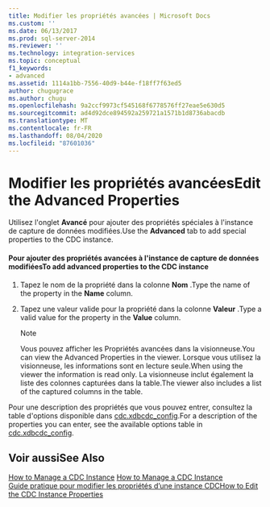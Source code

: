 ```yaml
---
title: Modifier les propriétés avancées | Microsoft Docs
ms.custom: ''
ms.date: 06/13/2017
ms.prod: sql-server-2014
ms.reviewer: ''
ms.technology: integration-services
ms.topic: conceptual
f1_keywords:
- advanced
ms.assetid: 1114a1bb-7556-40d9-b44e-f18ff7f63ed5
author: chugugrace
ms.author: chugu
ms.openlocfilehash: 9a2ccf9973cf545168f6778576ff27eae5e630d5
ms.sourcegitcommit: ad4d92dce894592a259721a1571b1d8736abacdb
ms.translationtype: MT
ms.contentlocale: fr-FR
ms.lasthandoff: 08/04/2020
ms.locfileid: "87601036"
---
```

# <a name="edit-the-advanced-properties"></a><span data-ttu-id="2c4b8-102">Modifier les propriétés avancées</span><span class="sxs-lookup"><span data-stu-id="2c4b8-102">Edit the Advanced Properties</span></span>
  <span data-ttu-id="2c4b8-103">Utilisez l'onglet **Avancé** pour ajouter des propriétés spéciales à l'instance de capture de données modifiées.</span><span class="sxs-lookup"><span data-stu-id="2c4b8-103">Use the **Advanced** tab to add special properties to the CDC instance.</span></span>  
  
#### <a name="to-add-advanced-properties-to-the-cdc-instance"></a><span data-ttu-id="2c4b8-104">Pour ajouter des propriétés avancées à l'instance de capture de données modifiées</span><span class="sxs-lookup"><span data-stu-id="2c4b8-104">To add advanced properties to the CDC instance</span></span>  
  
1.  <span data-ttu-id="2c4b8-105">Tapez le nom de la propriété dans la colonne **Nom** .</span><span class="sxs-lookup"><span data-stu-id="2c4b8-105">Type the name of the property in the **Name** column.</span></span>  
  
2.  <span data-ttu-id="2c4b8-106">Tapez une valeur valide pour la propriété dans la colonne **Valeur** .</span><span class="sxs-lookup"><span data-stu-id="2c4b8-106">Type a valid value for the property in the **Value** column.</span></span>  
  
    > [!NOTE]  
    >  <span data-ttu-id="2c4b8-107">Vous pouvez afficher les Propriétés avancées dans la visionneuse.</span><span class="sxs-lookup"><span data-stu-id="2c4b8-107">You can view the Advanced Properties in the viewer.</span></span> <span data-ttu-id="2c4b8-108">Lorsque vous utilisez la visionneuse, les informations sont en lecture seule.</span><span class="sxs-lookup"><span data-stu-id="2c4b8-108">When using the viewer the information is read only.</span></span> <span data-ttu-id="2c4b8-109">La visionneuse inclut également la liste des colonnes capturées dans la table.</span><span class="sxs-lookup"><span data-stu-id="2c4b8-109">The viewer also includes a list of the captured columns in the table.</span></span>  
  
 <span data-ttu-id="2c4b8-110">Pour une description des propriétés que vous pouvez entrer, consultez la table d'options disponible dans [cdc.xdbcdc_config](the-oracle-cdc-databases.md#bkmk_cdcxdbcdc_config).</span><span class="sxs-lookup"><span data-stu-id="2c4b8-110">For a description of the properties you can enter, see the available options table in [cdc.xdbcdc_config](the-oracle-cdc-databases.md#bkmk_cdcxdbcdc_config).</span></span>  
  
## <a name="see-also"></a><span data-ttu-id="2c4b8-111">Voir aussi</span><span class="sxs-lookup"><span data-stu-id="2c4b8-111">See Also</span></span>  
 <span data-ttu-id="2c4b8-112">[How to Manage a CDC Instance](manage-a-cdc-instance.md) </span><span class="sxs-lookup"><span data-stu-id="2c4b8-112">[How to Manage a CDC Instance](manage-a-cdc-instance.md) </span></span>  
 [<span data-ttu-id="2c4b8-113">Guide pratique pour modifier les propriétés d’une instance CDC</span><span class="sxs-lookup"><span data-stu-id="2c4b8-113">How to Edit the CDC Instance Properties</span></span>](how-to-edit-the-cdc-instance-properties.md)  
